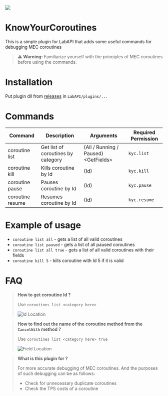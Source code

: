 ![](https://i.imgur.com/6n477uJ.png)

# KnowYourCoroutines
This is a simple plugin for LabAPI that adds some useful commands for debugging MEC coroutines
> **⚠️ Warning:** Familiarize yourself with the principles of MEC coroutines before using the commands.
# Installation
Put plugin dll from [releases](https://github.com/CosmosZvezdo4kin/KnowYourCoroutines/releases/latest) in `LabAPI/plugins/...`
# Commands
| Command          | Description                        | Arguments                              | Required Permission |
|------------------|------------------------------------|----------------------------------------|---------------------|
| coroutine list   | Get list of coroutines by category | (All / Running / Paused) \<GetFields\> | `kyc.list`          |
| coroutine kill   | Kills coroutine by Id              | (Id)                                   | `kyc.kill`          |
| coroutine pause  | Pauses coroutine by Id             | (Id)                                   | `kyc.pause`         |
| coroutine resume | Resumes coroutine by Id            | (Id)                                   | `kyc.resume`        |

# Example of usage
* `coroutine list all` - gets a list of all valid coroutines
* `coroutine list paused` - gets a list of all paused coroutines
* `coroutine list all true` - gets a list of all valid coroutines with their fields
* `coroutine kill 5` - kills coroutine with Id 5 if it is valid

# FAQ
> **How to get coroutine Id ?** 
> 
> Use `coroutines list <category here>`
>
> ![Id Location](https://i.imgur.com/7VpBil6.png)

> **How to find out the name of the coroutine method from the `CancelWith` method ?** 
> 
> Use `coroutines list <category here> true`
> 
> ![Field Location](https://i.imgur.com/QYRlN79.png)

> **What is this plugin for ?**
> 
> For more accurate debugging of MEC coroutines. And the purposes of such debugging can be as follows:
> * Check for unnecessary duplicate coroutines
> * Check the TPS costs of a coroutine
